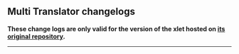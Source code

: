 ## Multi Translator changelogs

**These change logs are only valid for the version of the xlet hosted on [its original repository](https://gitlab.com/Odyseus/CinnamonTools).**

***

